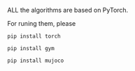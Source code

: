 ALL the algorithms are based on PyTorch.

For runing them, please

```pip install torch```

```pip install gym```

```pip install mujoco```
